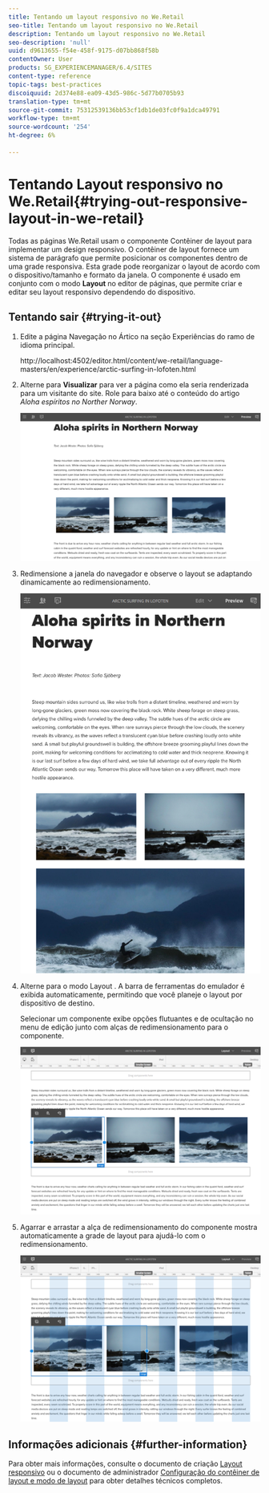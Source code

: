 ```yaml
---
title: Tentando um layout responsivo no We.Retail
seo-title: Tentando um layout responsivo no We.Retail
description: Tentando um layout responsivo no We.Retail
seo-description: 'null'
uuid: d9613655-f54e-458f-9175-d07bb868f58b
contentOwner: User
products: SG_EXPERIENCEMANAGER/6.4/SITES
content-type: reference
topic-tags: best-practices
discoiquuid: 2d374e88-ea09-43d5-986c-5d77b0705b93
translation-type: tm+mt
source-git-commit: 75312539136bb53cf1db1de03fc0f9a1dca49791
workflow-type: tm+mt
source-wordcount: '254'
ht-degree: 6%

---
```



# Tentando Layout responsivo no We.Retail{#trying-out-responsive-layout-in-we-retail}

Todas as páginas We.Retail usam o componente Contêiner de layout para implementar um design responsivo. O contêiner de layout fornece um sistema de parágrafo que permite posicionar os componentes dentro de uma grade responsiva. Esta grade pode reorganizar o layout de acordo com o dispositivo/tamanho e formato da janela. O componente é usado em conjunto com o modo **Layout** no editor de páginas, que permite criar e editar seu layout responsivo dependendo do dispositivo.

## Tentando sair {#trying-it-out}

1. Edite a página Navegação no Ártico na seção Experiências do ramo de idioma principal.

   http://localhost:4502/editor.html/content/we-retail/language-masters/en/experience/arctic-surfing-in-lofoten.html

1. Alterne para **Visualizar** para ver a página como ela seria renderizada para um visitante do site. Role para baixo até o conteúdo do artigo *Aloha espíritos no Norther Norway*.

   ![chlimage_1-178](assets/chlimage_1-178.png)

1. Redimensione a janela do navegador e observe o layout se adaptando dinamicamente ao redimensionamento.

   ![chlimage_1-179](assets/chlimage_1-179.png)

1. Alterne para o modo Layout . A barra de ferramentas do emulador é exibida automaticamente, permitindo que você planeje o layout por dispositivo de destino.

   Selecionar um componente exibe opções flutuantes e de ocultação no menu de edição junto com alças de redimensionamento para o componente.

   ![chlimage_1-180](assets/chlimage_1-180.png)

1. Agarrar e arrastar a alça de redimensionamento do componente mostra automaticamente a grade de layout para ajudá-lo com o redimensionamento.

   ![chlimage_1-181](assets/chlimage_1-181.png)

## Informações adicionais {#further-information}

Para obter mais informações, consulte o documento de criação [Layout responsivo](/help/sites-authoring/responsive-layout.md) ou o documento de administrador [Configuração do contêiner de layout e modo de layout](/help/sites-administering/configuring-responsive-layout.md) para obter detalhes técnicos completos.
